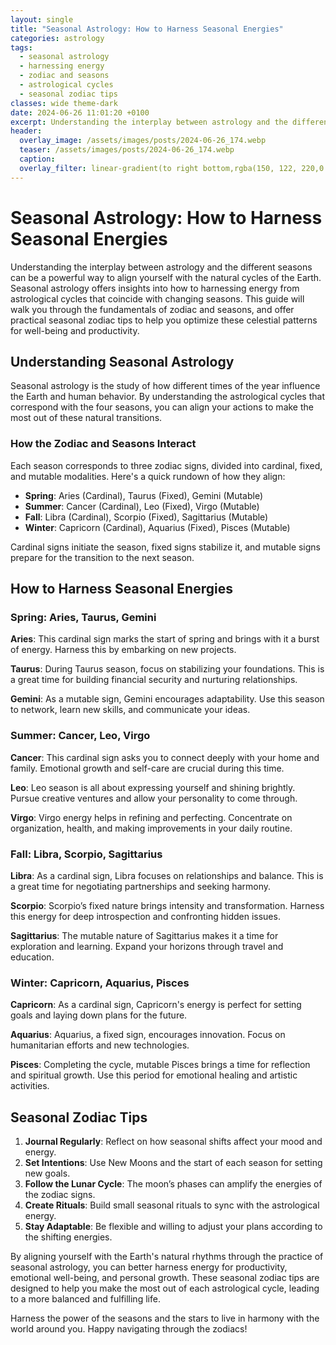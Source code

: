 ```yaml
---
layout: single
title: "Seasonal Astrology: How to Harness Seasonal Energies"
categories: astrology
tags:
  - seasonal astrology
  - harnessing energy
  - zodiac and seasons
  - astrological cycles
  - seasonal zodiac tips
classes: wide theme-dark
date: 2024-06-26 11:01:20 +0100
excerpt: Understanding the interplay between astrology and the different seasons can be a powerful way to align yourself with the natural cycles of the Earth. Season...
header:
  overlay_image: /assets/images/posts/2024-06-26_174.webp
  teaser: /assets/images/posts/2024-06-26_174.webp
  caption: 
  overlay_filter: linear-gradient(to right bottom,rgba(150, 122, 220,0.8), rgba(255,245,208,0.5))
---
```


# Seasonal Astrology: How to Harness Seasonal Energies

Understanding the interplay between astrology and the different seasons can be a powerful way to align yourself with the natural cycles of the Earth. Seasonal astrology offers insights into how to harnessing energy from astrological cycles that coincide with changing seasons. This guide will walk you through the fundamentals of zodiac and seasons, and offer practical seasonal zodiac tips to help you optimize these celestial patterns for well-being and productivity.

## Understanding Seasonal Astrology

Seasonal astrology is the study of how different times of the year influence the Earth and human behavior. By understanding the astrological cycles that correspond with the four seasons, you can align your actions to make the most out of these natural transitions. 

### How the Zodiac and Seasons Interact

Each season corresponds to three zodiac signs, divided into cardinal, fixed, and mutable modalities. Here's a quick rundown of how they align:

- **Spring**: Aries (Cardinal), Taurus (Fixed), Gemini (Mutable)
- **Summer**: Cancer (Cardinal), Leo (Fixed), Virgo (Mutable)
- **Fall**: Libra (Cardinal), Scorpio (Fixed), Sagittarius (Mutable)
- **Winter**: Capricorn (Cardinal), Aquarius (Fixed), Pisces (Mutable)

Cardinal signs initiate the season, fixed signs stabilize it, and mutable signs prepare for the transition to the next season.

## How to Harness Seasonal Energies

### Spring: Aries, Taurus, Gemini

**Aries**: This cardinal sign marks the start of spring and brings with it a burst of energy. Harness this by embarking on new projects.

**Taurus**: During Taurus season, focus on stabilizing your foundations. This is a great time for building financial security and nurturing relationships.

**Gemini**: As a mutable sign, Gemini encourages adaptability. Use this season to network, learn new skills, and communicate your ideas.

### Summer: Cancer, Leo, Virgo

**Cancer**: This cardinal sign asks you to connect deeply with your home and family. Emotional growth and self-care are crucial during this time.

**Leo**: Leo season is all about expressing yourself and shining brightly. Pursue creative ventures and allow your personality to come through.

**Virgo**: Virgo energy helps in refining and perfecting. Concentrate on organization, health, and making improvements in your daily routine.

### Fall: Libra, Scorpio, Sagittarius

**Libra**: As a cardinal sign, Libra focuses on relationships and balance. This is a great time for negotiating partnerships and seeking harmony.

**Scorpio**: Scorpio’s fixed nature brings intensity and transformation. Harness this energy for deep introspection and confronting hidden issues.

**Sagittarius**: The mutable nature of Sagittarius makes it a time for exploration and learning. Expand your horizons through travel and education.

### Winter: Capricorn, Aquarius, Pisces

**Capricorn**: As a cardinal sign, Capricorn's energy is perfect for setting goals and laying down plans for the future. 

**Aquarius**: Aquarius, a fixed sign, encourages innovation. Focus on humanitarian efforts and new technologies.

**Pisces**: Completing the cycle, mutable Pisces brings a time for reflection and spiritual growth. Use this period for emotional healing and artistic activities.

## Seasonal Zodiac Tips

1. **Journal Regularly**: Reflect on how seasonal shifts affect your mood and energy.
2. **Set Intentions**: Use New Moons and the start of each season for setting new goals.
3. **Follow the Lunar Cycle**: The moon’s phases can amplify the energies of the zodiac signs.
4. **Create Rituals**: Build small seasonal rituals to sync with the astrological energy.
5. **Stay Adaptable**: Be flexible and willing to adjust your plans according to the shifting energies.

By aligning yourself with the Earth's natural rhythms through the practice of seasonal astrology, you can better harness energy for productivity, emotional well-being, and personal growth. These seasonal zodiac tips are designed to help you make the most out of each astrological cycle, leading to a more balanced and fulfilling life.

Harness the power of the seasons and the stars to live in harmony with the world around you. Happy navigating through the zodiacs!